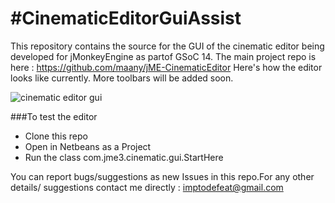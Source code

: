 #CinematicEditorGuiAssist
========================
This repository contains the source for the GUI of the cinematic editor being developed for jMonkeyEngine as partof GSoC 14. 
The main project repo is here : https://github.com/maany/jME-CinematicEditor
Here's how the editor looks like currently. More toolbars will be added soon.


![cinematic editor gui](http://i.imgur.com/dQhhG6C.png)

###To test the editor
* Clone this repo
* Open in Netbeans as a Project
* Run the class com.jme3.cinematic.gui.StartHere

You can report bugs/suggestions as new Issues in this repo.For any other details/ suggestions contact me directly : imptodefeat@gmail.com
